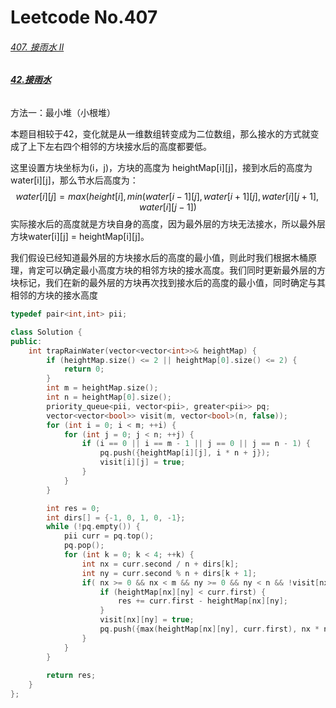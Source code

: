 # Leetcode No.407

###### [407. 接雨水 II](https://leetcode-cn.com/problems/trapping-rain-water-ii/)

###### [**42.接雨水**](https://leetcode-cn.com/problems/trapping-rain-water/)

方法一：最小堆（小根堆）

本题目相较于42，变化就是从一维数组转变成为二位数组，那么接水的方式就变成了上下左右四个相邻的方块接水后的高度都要低。

这里设置方块坐标为(i，j)，方块的高度为 heightMap\[i]\[j]，接到水后的高度为water\[i]\[j]，那么节水后高度为：
$$
water[i][j]=max(height[i],min(water[i-1][j],water[i+1][j],water[i][j+1],water[i][j-1])
$$
实际接水后的高度就是方块自身的高度，因为最外层的方块无法接水，所以最外层方块water\[i][j] = heightMap\[i]\[j]。

我们假设已经知道最外层的方块接水后的高度的最小值，则此时我们根据木桶原理，肯定可以确定最小高度方块的相邻方块的接水高度。我们同时更新最外层的方块标记，我们在新的最外层的方块再次找到接水后的高度的最小值，同时确定与其相邻的方块的接水高度

```c++
typedef pair<int,int> pii;

class Solution {
public:
    int trapRainWater(vector<vector<int>>& heightMap) {  
        if (heightMap.size() <= 2 || heightMap[0].size() <= 2) {
            return 0;
        }  
        int m = heightMap.size();
        int n = heightMap[0].size();
        priority_queue<pii, vector<pii>, greater<pii>> pq;
        vector<vector<bool>> visit(m, vector<bool>(n, false));
        for (int i = 0; i < m; ++i) {
            for (int j = 0; j < n; ++j) {
                if (i == 0 || i == m - 1 || j == 0 || j == n - 1) {
                    pq.push({heightMap[i][j], i * n + j});
                    visit[i][j] = true;
                }
            }
        }

        int res = 0;
        int dirs[] = {-1, 0, 1, 0, -1};
        while (!pq.empty()) {
            pii curr = pq.top();
            pq.pop();            
            for (int k = 0; k < 4; ++k) {
                int nx = curr.second / n + dirs[k];
                int ny = curr.second % n + dirs[k + 1];
                if( nx >= 0 && nx < m && ny >= 0 && ny < n && !visit[nx][ny]) {
                    if (heightMap[nx][ny] < curr.first) {
                        res += curr.first - heightMap[nx][ny]; 
                    }
                    visit[nx][ny] = true;
                    pq.push({max(heightMap[nx][ny], curr.first), nx * n + ny});
                }
            }
        }
        
        return res;
    }
};
```

